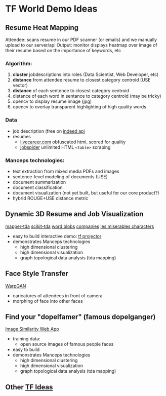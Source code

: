 # TF World Demo Ideas

## Resume Heat Mapping

Attendee: scans resume in our PDF scanner (or emails) and we manually upload to our server/api
Output: monitor displays heatmap over image of their resume based on the importance of keywords, etc

### Algorithm:

1. **cluster** jobdescriptions into roles (Data Scientist, Web Developer, etc)
2. **distance** from attendee resume to closest category centroid (USE vector)
3. **distance** of each sentence to closest category centroid
4. distance of each word in sentance to category centroid (may be tricky)
5. opencv to display resume image (jpg)
6. opencv to overlay transparent highlighting of high quality words

### Data

- job description (free on [indeed api](https://medium.com/@msalmon00/web-scraping-job-postings-from-indeed-96bd588dcb4b)
- resumes
    - [livecareer.com](https://www.livecareer.com/resume-search/search?jt=data%20science) obfuscated html, scored for quality
    - [jobspider](http://www.jobspider.com/job/resume-search-results.asp/county_San+Diego/miles_10/words_data+scientist/searchtype_1) unlimited HTML `<table>` scraping

### Manceps technologies:

- text extraction from mixed media PDFs and images
- sentence-level modeling of documents (USE)
- document summarization
- document classification
- document visualization (not yet built, but useful for our core product?)
- hybrid ROUGE+USE distance metric


## Dynamic 3D Resume and Job Visualization

[mapper-tda](https://github.com/ksanjeevan/mapper-tda)
[scikit-tda](https://github.com/scikit-tda/kepler-mapper/tree/master/examples)
[word blobs](https://bl.ocks.org/mbostock/1846692)
[companies](http://bl.ocks.org/mbostock/2706022)
[les miserables characters](https://observablehq.com/@d3/force-directed-graph)

- easy to build interactive demo: [tf projector](http://projector.tensorflow.org/)
- demonstrates Manceps technologies
    - high dimensional clustering
    - high dimensional visualization
    - graph topological data analysis (tda mapping)

## Face Style Transfer

[WarpGAN](https://github.com/seasonSH/WarpGAN)

- caricatures of attendees in front of camera
- morphing of face into other faces

## Find your "dopelfamer" (famous dopelganger)

[Image Similarity Web App](https://github.com/DeepCanopy/image-similarity)

- training data:
    - open source images of famous people faces
- easy to build
- demonstrates Manceps technologies
    - high dimensional clustering
    - high dimensional visualization
    - graph topological data analysis (tda mapping)


## Other [TF Ideas](https://experiments.withgoogle.com/collection/ai)

